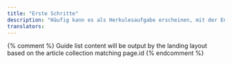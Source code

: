 ```yaml
---
title: "Erste Schritte"
description: "Häufig kann es als Herkulesaufgabe erscheinen, mit der Entwicklung von Websites und Erfahrungen zu beginnen, die auf allen Geräten mit Internetzugriff funktionieren sollen."
translators:
---
```


{% comment %}
Guide list content will be output by the landing layout based on the article collection matching page.id
{% endcomment %}

